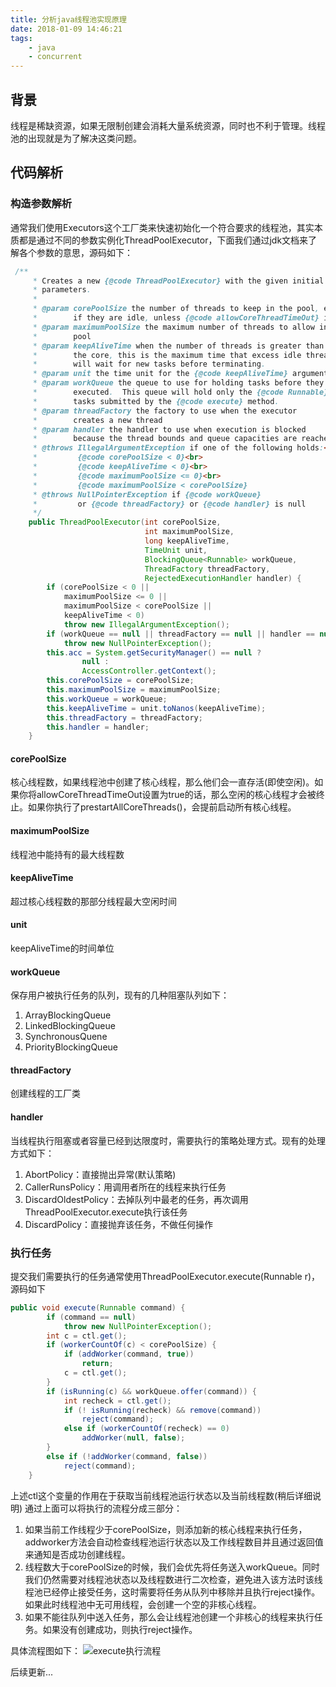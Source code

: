 ```yaml
---
title: 分析java线程池实现原理
date: 2018-01-09 14:46:21
tags:
	- java
	- concurrent
---
```

## 背景
线程是稀缺资源，如果无限制创建会消耗大量系统资源，同时也不利于管理。线程池的出现就是为了解决这类问题。

<!-- more -->

## 代码解析

### 构造参数解析

通常我们使用Executors这个工厂类来快速初始化一个符合要求的线程池，其实本质都是通过不同的参数实例化ThreadPoolExecutor，下面我们通过jdk文档来了解各个参数的意思，源码如下：

```java
 /**
     * Creates a new {@code ThreadPoolExecutor} with the given initial
     * parameters.
     *
     * @param corePoolSize the number of threads to keep in the pool, even
     *        if they are idle, unless {@code allowCoreThreadTimeOut} is set
     * @param maximumPoolSize the maximum number of threads to allow in the
     *        pool
     * @param keepAliveTime when the number of threads is greater than
     *        the core, this is the maximum time that excess idle threads
     *        will wait for new tasks before terminating.
     * @param unit the time unit for the {@code keepAliveTime} argument
     * @param workQueue the queue to use for holding tasks before they are
     *        executed.  This queue will hold only the {@code Runnable}
     *        tasks submitted by the {@code execute} method.
     * @param threadFactory the factory to use when the executor
     *        creates a new thread
     * @param handler the handler to use when execution is blocked
     *        because the thread bounds and queue capacities are reached
     * @throws IllegalArgumentException if one of the following holds:<br>
     *         {@code corePoolSize < 0}<br>
     *         {@code keepAliveTime < 0}<br>
     *         {@code maximumPoolSize <= 0}<br>
     *         {@code maximumPoolSize < corePoolSize}
     * @throws NullPointerException if {@code workQueue}
     *         or {@code threadFactory} or {@code handler} is null
     */
    public ThreadPoolExecutor(int corePoolSize,
                              int maximumPoolSize,
                              long keepAliveTime,
                              TimeUnit unit,
                              BlockingQueue<Runnable> workQueue,
                              ThreadFactory threadFactory,
                              RejectedExecutionHandler handler) {
        if (corePoolSize < 0 ||
            maximumPoolSize <= 0 ||
            maximumPoolSize < corePoolSize ||
            keepAliveTime < 0)
            throw new IllegalArgumentException();
        if (workQueue == null || threadFactory == null || handler == null)
            throw new NullPointerException();
        this.acc = System.getSecurityManager() == null ?
                null :
                AccessController.getContext();
        this.corePoolSize = corePoolSize;
        this.maximumPoolSize = maximumPoolSize;
        this.workQueue = workQueue;
        this.keepAliveTime = unit.toNanos(keepAliveTime);
        this.threadFactory = threadFactory;
        this.handler = handler;
    }
```

#### corePoolSize
核心线程数，如果线程池中创建了核心线程，那么他们会一直存活(即使空闲)。如果你将allowCoreThreadTimeOut设置为true的话，那么空闲的核心线程才会被终止。如果你执行了prestartAllCoreThreads()，会提前启动所有核心线程。

#### maximumPoolSize
线程池中能持有的最大线程数

#### keepAliveTime
超过核心线程数的那部分线程最大空闲时间

#### unit
keepAliveTime的时间单位

#### workQueue
保存用户被执行任务的队列，现有的几种阻塞队列如下：
1. ArrayBlockingQueue
2. LinkedBlockingQueue
3. SynchronousQuene
4. PriorityBlockingQueue

#### threadFactory
创建线程的工厂类

#### handler
当线程执行阻塞或者容量已经到达限度时，需要执行的策略处理方式。现有的处理方式如下：
1. AbortPolicy：直接抛出异常(默认策略)
2. CallerRunsPolicy：用调用者所在的线程来执行任务
3. DiscardOldestPolicy：去掉队列中最老的任务，再次调用ThreadPoolExecutor.execute执行该任务
4. DiscardPolicy：直接抛弃该任务，不做任何操作

### 执行任务
提交我们需要执行的任务通常使用ThreadPoolExecutor.execute(Runnable r)，源码如下
```java
public void execute(Runnable command) {
        if (command == null)
            throw new NullPointerException();
        int c = ctl.get();
        if (workerCountOf(c) < corePoolSize) {
            if (addWorker(command, true))
                return;
            c = ctl.get();
        }
        if (isRunning(c) && workQueue.offer(command)) {
            int recheck = ctl.get();
            if (! isRunning(recheck) && remove(command))
                reject(command);
            else if (workerCountOf(recheck) == 0)
                addWorker(null, false);
        }
        else if (!addWorker(command, false))
            reject(command);
    }
```
上述ctl这个变量的作用在于获取当前线程池运行状态以及当前线程数(稍后详细说明)
通过上面可以将执行的流程分成三部分：
1. 如果当前工作线程少于corePoolSize，则添加新的核心线程来执行任务，addworker方法会自动检查线程池运行状态以及工作线程数目并且通过返回值来通知是否成功创建线程。
2. 线程数大于corePoolSize的时候，我们会优先将任务送入workQueue。同时我们仍然需要对线程池状态以及线程数进行二次检查，避免进入该方法时该线程池已经停止接受任务，这时需要将任务从队列中移除并且执行reject操作。如果此时线程池中无可用线程，会创建一个空的非核心线程。
3. 如果不能往队列中送入任务，那么会让线程池创建一个非核心的线程来执行任务。如果没有创建成功，则执行reject操作。

具体流程图如下：
![execute执行流程](/assets/blogImg/threadpoolexecutor.png)

后续更新...